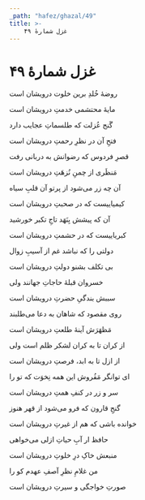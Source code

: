 ```yaml
---
_path: "hafez/ghazal/49"
title: >-
    غزل شمارهٔ ۴۹
---
```

# غزل شمارهٔ ۴۹

<div class="b" id="bn1"><div class="m1"><p>روضهٔ خُلدِ برین خلوت درویشان است</p></div>
<div class="m2"><p>مایهٔ محتشمی خدمتِ درویشان است</p></div></div>
<div class="b" id="bn2"><div class="m1"><p>گَنج عُزلت که طلسماتِ عجایب دارد</p></div>
<div class="m2"><p>فتحِ آن در نظرِ رحمتِ درویشان است</p></div></div>
<div class="b" id="bn3"><div class="m1"><p>قصرِ فردوس که رضوانش به دربانی رفت</p></div>
<div class="m2"><p>مَنظَری از چمنِ نُزهَتِ درویشان است</p></div></div>
<div class="b" id="bn4"><div class="m1"><p>آن چه زر می‌شود از پرتو آن قلبِ سیاه</p></div>
<div class="m2"><p>کیمیاییست که در صحبتِ درویشان است</p></div></div>
<div class="b" id="bn5"><div class="m1"><p>آن که پیشش بِنَهَد تاجِ تکبر خورشید</p></div>
<div class="m2"><p>کبریاییست که در حشمتِ درویشان است</p></div></div>
<div class="b" id="bn6"><div class="m1"><p>دولتی را که نباشد غم از آسیبِ زوال</p></div>
<div class="m2"><p>بی تکلف بشنو دولتِ درویشان است</p></div></div>
<div class="b" id="bn7"><div class="m1"><p>خسروان قبلهٔ حاجاتِ جهانند ولی</p></div>
<div class="m2"><p>سببش بندگیِ حضرتِ درویشان است</p></div></div>
<div class="b" id="bn8"><div class="m1"><p>روی مقصود که شاهان به دعا می‌طلبند</p></div>
<div class="m2"><p>مَظهَرَش آینهٔ طلعتِ درویشان است</p></div></div>
<div class="b" id="bn9"><div class="m1"><p>از کران تا به کران لشکر ظلم است ولی</p></div>
<div class="m2"><p>از ازل تا به ابد، فرصتِ درویشان است</p></div></div>
<div class="b" id="bn10"><div class="m1"><p>ای توانگر مَفُروش این همه نِخوَت که تو را</p></div>
<div class="m2"><p>سر و زر در کنفِ همتِ درویشان است</p></div></div>
<div class="b" id="bn11"><div class="m1"><p>گنجِ قارون که فرو می‌شود از قهر هنوز</p></div>
<div class="m2"><p>خوانده باشی که هم از غیرتِ درویشان است</p></div></div>
<div class="b" id="bn12"><div class="m1"><p>حافظ ار آبِ حیاتِ ازلی می‌خواهی</p></div>
<div class="m2"><p>منبعش خاکِ درِ خلوتِ درویشان است</p></div></div>
<div class="b" id="bn13"><div class="m1"><p>من غلامِ نظرِ آصفِ عهدم کو را</p></div>
<div class="m2"><p>صورتِ خواجگی و سیرتِ درویشان است</p></div></div>

